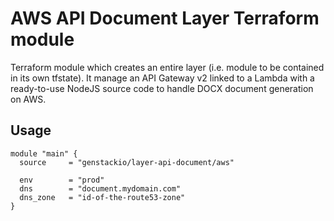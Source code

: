# AWS API Document Layer Terraform module

Terraform module which creates an entire layer (i.e. module to be contained in its own tfstate).
It manage an API Gateway v2 linked to a Lambda with a ready-to-use NodeJS source code to handle
DOCX document generation on AWS.

## Usage

```hcl
module "main" {
  source     = "genstackio/layer-api-document/aws"

  env        = "prod"
  dns        = "document.mydomain.com"
  dns_zone   = "id-of-the-route53-zone"
}
```
